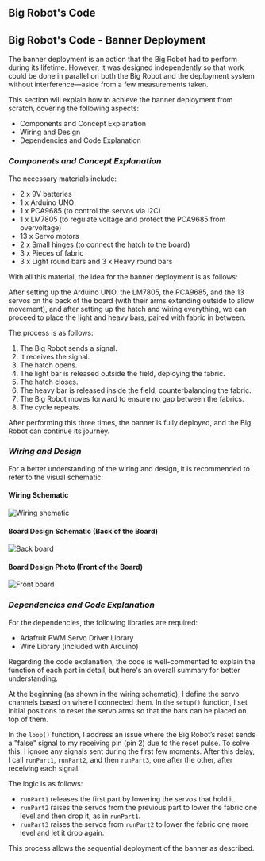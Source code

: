 ## Big Robot's Code

## Big Robot's Code - Banner Deployment

The banner deployment is an action that the Big Robot had to perform during its lifetime. However, it was designed independently so that work could be done in parallel on both the Big Robot and the deployment system without interference—aside from a few measurements taken.

This section will explain how to achieve the banner deployment from scratch, covering the following aspects:

- Components and Concept Explanation
- Wiring and Design
- Dependencies and Code Explanation

### *Components and Concept Explanation*

The necessary materials include:

- 2 x 9V batteries
- 1 x Arduino UNO
- 1 x PCA9685 (to control the servos via I2C)
- 1 x LM7805 (to regulate voltage and protect the PCA9685 from overvoltage)
- 13 x Servo motors
- 2 x Small hinges (to connect the hatch to the board)
- 3 x Pieces of fabric
- 3 x Light round bars and 3 x Heavy round bars

With all this material, the idea for the banner deployment is as follows:

After setting up the Arduino UNO, the LM7805, the PCA9685, and the 13 servos on the back of the board (with their arms extending outside to allow movement), and after setting up the hatch and wiring everything, we can proceed to place the light and heavy bars, paired with fabric in between.

The process is as follows:

1. The Big Robot sends a signal.
2. It receives the signal.
3. The hatch opens.
4. The light bar is released outside the field, deploying the fabric.
5. The hatch closes.
6. The heavy bar is released inside the field, counterbalancing the fabric.
7. The Big Robot moves forward to ensure no gap between the fabrics.
8. The cycle repeats.

After performing this three times, the banner is fully deployed, and the Big Robot can continue its journey.

### *Wiring and Design*

For a better understanding of the wiring and design, it is recommended to refer to the visual schematic:

#### Wiring Schematic
![Wiring shematic](Images\Wiring_schematic.png)

#### Board Design Schematic (Back of the Board)
![Back board](Images\Back_board.png)

#### Board Design Photo (Front of the Board)
![Front board](Images\Front_Board.jpg)

### *Dependencies and Code Explanation*

For the dependencies, the following libraries are required:

- Adafruit PWM Servo Driver Library
- Wire Library (included with Arduino)

Regarding the code explanation, the code is well-commented to explain the function of each part in detail, but here's an overall summary for better understanding.

At the beginning (as shown in the wiring schematic), I define the servo channels based on where I connected them. In the `setup()` function, I set initial positions to reset the servo arms so that the bars can be placed on top of them.

In the `loop()` function, I address an issue where the Big Robot’s reset sends a "false" signal to my receiving pin (pin 2) due to the reset pulse. To solve this, I ignore any signals sent during the first few moments. After this delay, I call `runPart1`, `runPart2`, and then `runPart3`, one after the other, after receiving each signal.

The logic is as follows:

- `runPart1` releases the first part by lowering the servos that hold it.
- `runPart2` raises the servos from the previous part to lower the fabric one level and then drop it, as in `runPart1`.
- `runPart3` raises the servos from `runPart2` to lower the fabric one more level and let it drop again.

This process allows the sequential deployment of the banner as described.
